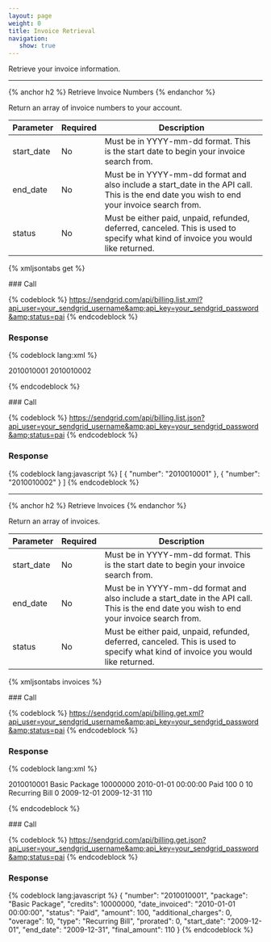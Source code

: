 ```yaml
---
layout: page
weight: 0
title: Invoice Retrieval
navigation:
   show: true
---
```


Retrieve your invoice information.

* * * * *


{% anchor h2 %} Retrieve Invoice Numbers {% endanchor %}


Return an array of invoice numbers to your account.

<table class="table table-bordered table-striped">
   <thead>
      <tr>
         <th>Parameter</th>
         <th>Required</th>
         <th>Description</th>
      </tr>
   </thead>
   <tbody>
      <tr>
         <td>start_date</td>
         <td>No</td>
         <td>Must be in YYYY-mm-dd format. This is the start date to begin your invoice search from.</td>
      </tr>
      <tr>
         <td>end_date</td>
         <td>No</td>
         <td>Must be in YYYY-mm-dd format and also include a start_date in the API call. This is the end date you wish to end your invoice search from.</td>
      </tr>
      <tr>
         <td>status</td>
         <td>No</td>
         <td>Must be either paid, unpaid, refunded, deferred, canceled. This is used to specify what kind of invoice you would like returned.</td>
      </tr>
   </tbody>
</table>


{% xmljsontabs get %}

<div markdown="1" class="tab-content">
<div markdown="1" class="tab-pane" id="get-xml">
### Call



{% codeblock %}
https://sendgrid.com/api/billing.list.xml?api_user=your_sendgrid_username&amp;api_key=your_sendgrid_password&amp;status=pai
{% endcodeblock %}
<h3>Response</h3>

{% codeblock lang:xml %}
<?xml version="1.0" encoding="ISO-8859-1"?>

<invoices>
   <invoice>
      <number>2010010001</number>
   </invoice>
   <invoice>
      <number>2010010002</number>
   </invoice>
</invoices>

{% endcodeblock %}




</div>
<div markdown="1" class="tab-pane active" id="get-json">
### Call



{% codeblock %}
https://sendgrid.com/api/billing.list.json?api_user=your_sendgrid_username&amp;api_key=your_sendgrid_password&amp;status=pai
{% endcodeblock %}
<h3>Response</h3>

{% codeblock lang:javascript %}
[
  {
    "number": "2010010001"
  },
  {
    "number": "2010010002"
  }
]
{% endcodeblock %}




</div>
</div>

* * * * *


{% anchor h2 %} Retrieve Invoices {% endanchor %}


Return an array of invoices.

<table class="table table-bordered table-striped">
   <thead>
      <tr>
         <th>Parameter</th>
         <th>Required</th>
         <th>Description</th>
      </tr>
   </thead>
   <tbody>
      <tr>
         <td>start_date</td>
         <td>No</td>
         <td>Must be in YYYY-mm-dd format. This is the start date to begin your invoice search from.</td>
      </tr>
      <tr>
         <td>end_date</td>
         <td>No</td>
         <td>Must be in YYYY-mm-dd format and also include a start_date in the API call. This is the end date you wish to end your invoice search from.</td>
      </tr>
      <tr>
         <td>status</td>
         <td>No</td>
         <td>Must be either paid, unpaid, refunded, deferred, canceled. This is used to specify what kind of invoice you would like returned.</td>
      </tr>
   </tbody>
</table>


{% xmljsontabs invoices %}

<div markdown="1" class="tab-content">
<div markdown="1" class="tab-pane" id="invoices-xml">
### Call



{% codeblock %}
https://sendgrid.com/api/billing.get.xml?api_user=your_sendgrid_username&amp;api_key=your_sendgrid_password&amp;status=pai
{% endcodeblock %}
<h3>Response</h3>

{% codeblock lang:xml %}
<?xml version="1.0" encoding="ISO-8859-1"?>

<invoices>
   <invoice>
      <number>2010010001</number>
      <package>Basic Package</package>
      <credits>10000000</credits>
      <date_invoiced>2010-01-01 00:00:00</date_invoiced>
      <status>Paid</status>
      <amount>100</amount>
      <additional_charges>0</additional_charges>
      <overage>10</overage>
      <type>Recurring Bill</type>
      <prorated>0</prorated>
      <start_date>2009-12-01</start_date>
      <end_date>2009-12-31</end_date>
      <final_amount>110</final_amount>
   </invoice>
</invoices>

{% endcodeblock %}




</div>
<div markdown="1" class="tab-pane active" id="invoices-json">
### Call



{% codeblock %}
https://sendgrid.com/api/billing.get.json?api_user=your_sendgrid_username&amp;api_key=your_sendgrid_password&amp;status=pai
{% endcodeblock %}
<h3>Response</h3>

{% codeblock lang:javascript %}
{
  "number": "2010010001",
  "package": "Basic Package",
  "credits": 10000000,
  "date_invoiced": "2010-01-01 00:00:00",
  "status": "Paid",
  "amount": 100,
  "additional_charges": 0,
  "overage": 10,
  "type": "Recurring Bill",
  "prorated": 0,
  "start_date": "2009-12-01",
  "end_date": "2009-12-31",
  "final_amount": 110
}
{% endcodeblock %}




</div>
</div>

